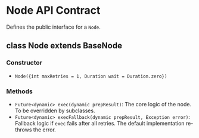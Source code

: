 # Node API Contract

Defines the public interface for a `Node`.

## class Node extends BaseNode

### Constructor
- `Node({int maxRetries = 1, Duration wait = Duration.zero})`

### Methods
- `Future<dynamic> exec(dynamic prepResult)`: The core logic of the node. To be overridden by subclasses.
- `Future<dynamic> execFallback(dynamic prepResult, Exception error)`: Fallback logic if `exec` fails after all retries. The default implementation re-throws the error.
